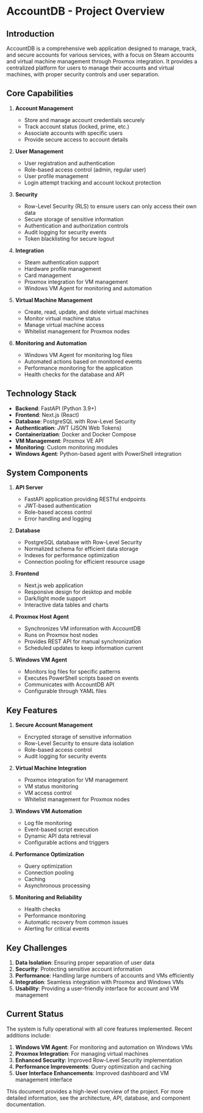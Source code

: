 # AccountDB - Project Overview

## Introduction

AccountDB is a comprehensive web application designed to manage, track, and secure accounts for various services, with a focus on Steam accounts and virtual machine management through Proxmox integration. It provides a centralized platform for users to manage their accounts and virtual machines, with proper security controls and user separation.

## Core Capabilities

1. **Account Management**
   - Store and manage account credentials securely
   - Track account status (locked, prime, etc.)
   - Associate accounts with specific users
   - Provide secure access to account details

2. **User Management**
   - User registration and authentication
   - Role-based access control (admin, regular user)
   - User profile management
   - Login attempt tracking and account lockout protection

3. **Security**
   - Row-Level Security (RLS) to ensure users can only access their own data
   - Secure storage of sensitive information
   - Authentication and authorization controls
   - Audit logging for security events
   - Token blacklisting for secure logout

4. **Integration**
   - Steam authentication support
   - Hardware profile management
   - Card management
   - Proxmox integration for VM management
   - Windows VM Agent for monitoring and automation

5. **Virtual Machine Management**
   - Create, read, update, and delete virtual machines
   - Monitor virtual machine status
   - Manage virtual machine access
   - Whitelist management for Proxmox nodes

6. **Monitoring and Automation**
   - Windows VM Agent for monitoring log files
   - Automated actions based on monitored events
   - Performance monitoring for the application
   - Health checks for the database and API

## Technology Stack

- **Backend**: FastAPI (Python 3.9+)
- **Frontend**: Next.js (React)
- **Database**: PostgreSQL with Row-Level Security
- **Authentication**: JWT (JSON Web Tokens)
- **Containerization**: Docker and Docker Compose
- **VM Management**: Proxmox VE API
- **Monitoring**: Custom monitoring modules
- **Windows Agent**: Python-based agent with PowerShell integration

## System Components

1. **API Server**
   - FastAPI application providing RESTful endpoints
   - JWT-based authentication
   - Role-based access control
   - Error handling and logging

2. **Database**
   - PostgreSQL database with Row-Level Security
   - Normalized schema for efficient data storage
   - Indexes for performance optimization
   - Connection pooling for efficient resource usage

3. **Frontend**
   - Next.js web application
   - Responsive design for desktop and mobile
   - Dark/light mode support
   - Interactive data tables and charts

4. **Proxmox Host Agent**
   - Synchronizes VM information with AccountDB
   - Runs on Proxmox host nodes
   - Provides REST API for manual synchronization
   - Scheduled updates to keep information current

5. **Windows VM Agent**
   - Monitors log files for specific patterns
   - Executes PowerShell scripts based on events
   - Communicates with AccountDB API
   - Configurable through YAML files

## Key Features

1. **Secure Account Management**
   - Encrypted storage of sensitive information
   - Row-Level Security to ensure data isolation
   - Role-based access control
   - Audit logging for security events

2. **Virtual Machine Integration**
   - Proxmox integration for VM management
   - VM status monitoring
   - VM access control
   - Whitelist management for Proxmox nodes

3. **Windows VM Automation**
   - Log file monitoring
   - Event-based script execution
   - Dynamic API data retrieval
   - Configurable actions and triggers

4. **Performance Optimization**
   - Query optimization
   - Connection pooling
   - Caching
   - Asynchronous processing

5. **Monitoring and Reliability**
   - Health checks
   - Performance monitoring
   - Automatic recovery from common issues
   - Alerting for critical events

## Key Challenges

1. **Data Isolation**: Ensuring proper separation of user data
2. **Security**: Protecting sensitive account information
3. **Performance**: Handling large numbers of accounts and VMs efficiently
4. **Integration**: Seamless integration with Proxmox and Windows VMs
5. **Usability**: Providing a user-friendly interface for account and VM management

## Current Status

The system is fully operational with all core features implemented. Recent additions include:

1. **Windows VM Agent**: For monitoring and automation on Windows VMs
2. **Proxmox Integration**: For managing virtual machines
3. **Enhanced Security**: Improved Row-Level Security implementation
4. **Performance Improvements**: Query optimization and caching
5. **User Interface Enhancements**: Improved dashboard and VM management interface

This document provides a high-level overview of the project. For more detailed information, see the architecture, API, database, and component documentation.
